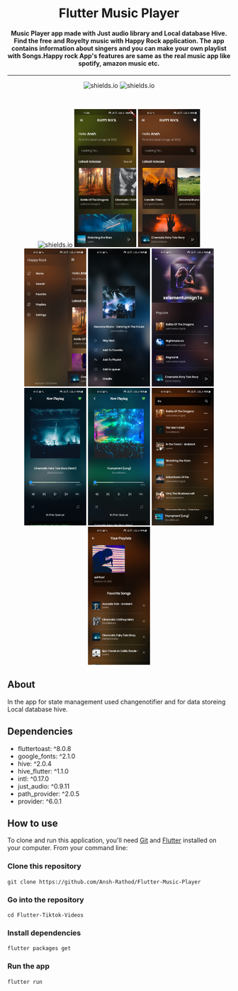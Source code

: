 <h1 align="center">
    <br>
    Flutter Music Player
</h1>
<h4 align="center">
Music Player app made with Just audio library and Local database Hive. Find the free and Royelty music with Happy Rock application. The app contains information about singers and you can make your own playlist with Songs.Happy rock App's features are same as the real music app like spotify, amazon music etc.

</h4>
<hr>
<p align="center">
  <img alt="shields.io" src="https://img.shields.io/github/issues/Ansh-Rathod/Flutter-music-player" />
  <img alt="shields.io" src="https://img.shields.io/github/stars/Ansh-Rathod/Flutter-music-player?style=social" />

</p>
<br/>

<p align="center">
  <img alt="shields.io" src="screenshots\20211001_160652.gif" width="140"/>
  <img alt="shields.io" src="screenshots\Screenshot_20211001-114457.jpg" width="140"/>
  <img alt="shields.io" src="screenshots\Screenshot_20211001-161235.jpg" width="140"/>
  <img alt="shields.io" src="screenshots\Screenshot_20211001-161248.jpg" width="140"/>
  <img alt="shields.io" src="screenshots\Screenshot_20211001-161305.jpg" width="140"/>
  <img alt="shields.io" src="screenshots\Screenshot_20211001-161327.jpg" width="140"/>
  <img alt="shields.io" src="screenshots\Screenshot_20211001-161342.jpg" width="140"/>
  <img alt="shields.io" src="screenshots\Screenshot_20211001-161359.jpg" width="140"/>
  <img alt="shields.io" src="screenshots\Screenshot_20211001-161428.jpg" width="140"/>
  <img alt="shields.io" src="screenshots\Screenshot_20211001-161501.jpg" width="140"/>

</p>

## About

In the app for state management used changenotifier and for data storeing Local database hive.

## Dependencies<br/>

- fluttertoast: ^8.0.8
- google_fonts: ^2.1.0
- hive: ^2.0.4
- hive_flutter: ^1.1.0
- intl: ^0.17.0
- just_audio: ^0.9.11
- path_provider: ^2.0.5
- provider: ^6.0.1

## How to use

To clone and run this application, you'll need [Git](https://git-scm.com/downloads) and [Flutter](https://flutter.dev/docs/get-started/install) installed on your computer. From your command line:

### Clone this repository

```
git clone https://github.com/Ansh-Rathod/Flutter-Music-Player
```

### Go into the repository

```
cd Flutter-Tiktok-Videos
```

### Install dependencies

```
flutter packages get
```

### Run the app

```
flutter run
```
